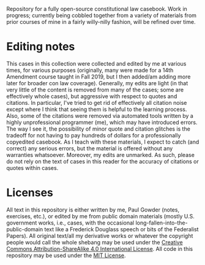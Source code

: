 Repository for a fully open-source constitutional law casebook.  Work in progress; currently being cobbled together from a variety of materials from prior courses of mine in a fairly willy-nilly fashion, will be refined over time. 

# Editing notes

This cases in this collection were collected and edited by me at various times, for various purposes (originally, many were made for a 14th Amendment course taught in Fall 2019, but I then added/am adding more later for broader con law coverage). Generally, my edits are light (in that very little of the content is removed from many of the cases; some are effectively whole cases), but aggressive with respect to quotes and citations. In particular, I've tried to get rid of effectively all citation noise except where I think that seeing them is helpful to the learning process. Also, some of the citations were removed via automated tools written by a highly unprofessional programmer (me), which may have introduced errors. The way I see it, the possibility of minor quote and citation glitches is the tradeoff for not having to pay hundreds of dollars for a professionally copyedited casebook. As I teach with these materials, I expect to catch (and correct) any serious errors, but the material is offered without any warranties whatsoever. Moreover, my edits are unmarked. As such, please do not rely on the text of cases in this reader for the accuracy of citations or quotes within cases.

# Licenses

All text in this repository is either written by me, Paul Gowder (notes, exercises, etc.), or edited by me from public domain materials (mostly U.S. government works, i.e., cases, with the occasional long-fallen-into-the-public-domain text like a Frederick Douglass speech or bits of the Federalist Papers).  All original text/all my derivative works or whatever the copyright people would call the whole shebang may be used under the [Creative Commons Attribution-ShareAlike 4.0 International License](http://creativecommons.org/licenses/by-sa/4.0/). All code in this repository may be used under the [MIT License](https://opensource.org/licenses/MIT). 
